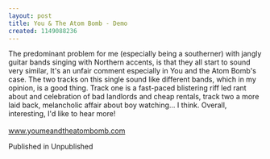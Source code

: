 ```yaml
---
layout: post
title: You & The Atom Bomb - Demo
created: 1149088236
---
```

The predominant problem for me (especially being a southerner) with jangly guitar bands singing with Northern accents, is that they all start to sound very similar, It's an unfair comment especially in You and the Atom Bomb's case. The two tracks on this single sound like different bands, which in my opinion, is a good thing. Track one is a fast-paced blistering riff led rant about and celebration of bad landlords and cheap rentals, track two a more laid back, melancholic affair about boy watching... I think. Overall, interesting, I'd like to hear more!<br><br><a href='http://www.youmeandtheatombomb.com' target='_blank'>www.youmeandtheatombomb.com</a>
<p>Published in Unpublished</p>
